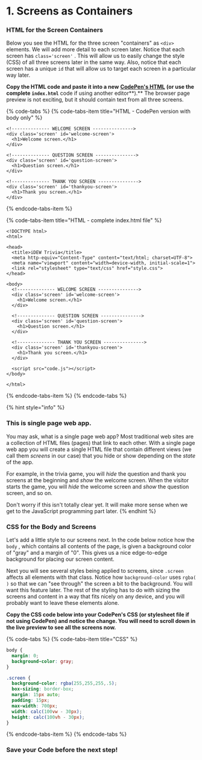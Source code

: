 # 1. Screens as Containers

### HTML for the Screen Containers

Below you see the HTML for the three screen "containers" as `<div>` elements. We will add more detail to each screen later. Notice that each screen has `class='screen'` . This will allow us to easily change the style \(CSS\) of all three screens later in the same way. Also, notice that each screen has a unique `id` that will allow us to target each screen in a particular way later. 

**Copy the HTML code and paste it into a new** [**CodePen's HTML**](https://codepen.io/pen/) **\(or use the complete `index.html`** code if using another editor**\).** The browser page preview is not exciting, but it should contain text from all three screens.

{% code-tabs %}
{% code-tabs-item title="HTML - CodePen version with body only" %}
```markup
<!-------------- WELCOME SCREEN --------------->
<div class='screen' id='welcome-screen'>
  <h1>Welcome screen.</h1>
</div>

<!-------------- QUESTION SCREEN --------------->
<div class='screen' id='question-screen'>
  <h1>Question screen.</h1>
</div>

<!-------------- THANK YOU SCREEN --------------->
<div class='screen' id='thankyou-screen'>
  <h1>Thank you screen.</h1>
</div>
```
{% endcode-tabs-item %}

{% code-tabs-item title="HTML - complete index.html file" %}
```markup
<!DOCTYPE html>
<html>

<head>
  <title>iDEW Trivia</title>
  <meta http-equiv="Content-Type" content="text/html; charset=UTF-8">
  <meta name="viewport" content="width=device-width, initial-scale=1">
  <link rel="stylesheet" type="text/css" href="style.css">
</head>

<body>
  <!-------------- WELCOME SCREEN --------------->
  <div class='screen' id='welcome-screen'>
    <h1>Welcome screen.</h1>
  </div>

  <!-------------- QUESTION SCREEN --------------->
  <div class='screen' id='question-screen'>
    <h1>Question screen.</h1>
  </div>

  <!-------------- THANK YOU SCREEN --------------->
  <div class='screen' id='thankyou-screen'>
    <h1>Thank you screen.</h1>
  </div>
  
  <script src="code.js"></script>
</body>

</html>
```
{% endcode-tabs-item %}
{% endcode-tabs %}

>

{% hint style="info" %}
### **This is single page web app.** 

You may ask, what is a single page web app? Most traditional web sites are a collection of HTML files \(pages\) that link to each other. With a single page web app you will create a single HTML file that contain different views \(we call them _screens_ in our case\) that you hide or show depending on the _state_ of the app. 

For example, in the trivia game, you will _hide_ the question and thank you screens at the beginning and _show_ the welcome screen. When the visitor starts the game, you will _hide_ the welcome screen and _show_ the question screen, and so on.

Don't worry if this isn't totally clear yet. It will make more sense when we get to the JavaScript programming part later.
{% endhint %}



### CSS for the Body and Screens

Let's add a little style to our screens next. In the code below notice how the `body` , which contains all contents of the page, is given a background color of "gray" and a margin of "0". This gives us a nice edge-to-edge background for placing our screen content. 

Next you will see several styles being applied to screens, since `.screen` affects all elements with that class. Notice how `background-color` uses `rgba( )` so that we can "see through" the screen a bit to the background. You will want this feature later. The rest of the styling has to do with sizing the screens and content in a way that fits nicely on any device, and you will probably want to leave these elements alone.

**Copy the CSS code below into your CodePen's CSS \(or stylesheet file if not using CodePen\) and notice the change. You will need to scroll down in the live preview to see all the screens now.**

{% code-tabs %}
{% code-tabs-item title="CSS" %}
```css
body {
  margin: 0;
  background-color: gray;
}

.screen {
  background-color: rgba(255,255,255,.5);
  box-sizing: border-box;
  margin: 15px auto;
  padding: 15px;
  max-width: 700px;
  width: calc(100vw - 30px);
  height: calc(100vh - 30px);
}
```
{% endcode-tabs-item %}
{% endcode-tabs %}

### **Save your Code before the next step!**



